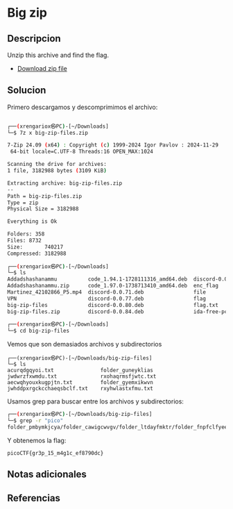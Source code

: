 # Big zip

## Descripcion
Unzip this archive and find the flag.
- [Download zip file](https://artifacts.picoctf.net/c/504/big-zip-files.zip)

## Solucion
Primero descargamos y descomprimimos el archivo:
```bash
                                                                                                                                                 
┌──(xrengariox㉿PC)-[~/Downloads]
└─$ 7z x big-zip-files.zip   

7-Zip 24.09 (x64) : Copyright (c) 1999-2024 Igor Pavlov : 2024-11-29
 64-bit locale=C.UTF-8 Threads:16 OPEN_MAX:1024

Scanning the drive for archives:
1 file, 3182988 bytes (3109 KiB)

Extracting archive: big-zip-files.zip
--            
Path = big-zip-files.zip
Type = zip
Physical Size = 3182988

Everything is Ok

Folders: 358
Files: 8732
Size:       740217
Compressed: 3182988
                                                                                                                                                 
┌──(xrengariox㉿PC)-[~/Downloads]
└─$ ls
Addadshashanammu          code_1.94.1-1728111316_amd64.deb  discord-0.0.85.deb              ltdis.sh                              strings
Addadshashanammu.zip      code_1.97.0-1738713410_amd64.deb  enc_flag                        null.png                              warm
Martinez_42102866_P5.mp4  discord-0.0.71.deb                file                            opera-stable_114.0.5282.86_amd64.deb
VPN                       discord-0.0.77.deb                flag                            static
big-zip-files             discord-0.0.80.deb                flag.txt                        static.ltdis.strings.txt
big-zip-files.zip         discord-0.0.84.deb                ida-free-pc_90sp1_x64linux.run  static.ltdis.x86_64.txt
                                                                                                                                                 
┌──(xrengariox㉿PC)-[~/Downloads]
└─$ cd big-zip-files
```

Vemos que son demasiados archivos y subdirectorios
```
┌──(xrengariox㉿PC)-[~/Downloads/big-zip-files]
└─$ ls
acurqdgqyoi.txt               folder_guneyklias             jwdwrzfxwmdu.txt              rxohaqrmsfjwtc.txt
aecwqhyouxkugpjtn.txt         folder_gyemxikwvn             jwhddpxrgckcchaeqsbclf.txt    rxyhwlastxfmu.txt

```

Usamos grep para buscar entre los archivos y subdirectorios:
```bash
┌──(xrengariox㉿PC)-[~/Downloads/big-zip-files]
└─$ grep -r "pico"
folder_pmbymkjcya/folder_cawigcwvgv/folder_ltdayfmktr/folder_fnpfclfyee/whzxrpivpqld.txt:information on the record will last a billion years. Genes and brains and books encode picoCTF{gr3p_15_m4g1c_ef8790dc}
```
Y obtenemos la flag:
```flag
picoCTF{gr3p_15_m4g1c_ef8790dc}
```

## Notas adicionales

## Referencias
